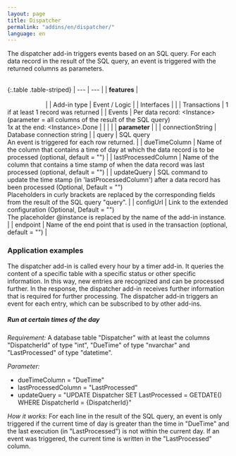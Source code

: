 ```yaml
---
layout: page
title: Dispatcher
permalink: "addins/en/dispatcher/"
language: en
---
```


The dispatcher add-in triggers events based on an SQL query. For each data record in the result of the SQL query, an event is triggered with the returned columns as parameters.<br /><br />

{:.table .table-striped}
| --- | --- |
| __features__ | &nbsp;&nbsp;&nbsp;&nbsp;&nbsp;&nbsp;&nbsp;&nbsp;&nbsp;&nbsp;&nbsp;&nbsp;&nbsp;&nbsp;&nbsp;&nbsp;&nbsp;&nbsp;&nbsp;&nbsp;&nbsp;&nbsp;&nbsp;&nbsp;&nbsp;&nbsp;&nbsp;&nbsp;&nbsp;&nbsp;&nbsp;&nbsp;&nbsp;&nbsp;&nbsp;&nbsp;&nbsp;&nbsp;&nbsp;&nbsp;&nbsp;&nbsp;&nbsp;&nbsp;&nbsp;&nbsp;&nbsp;&nbsp;&nbsp;&nbsp;&nbsp;&nbsp;&nbsp;&nbsp;&nbsp;&nbsp;&nbsp;&nbsp;&nbsp;&nbsp;&nbsp;&nbsp;&nbsp;&nbsp;&nbsp;&nbsp;&nbsp;&nbsp;&nbsp;&nbsp;&nbsp;&nbsp;&nbsp;&nbsp;&nbsp;&nbsp;&nbsp;&nbsp;&nbsp;&nbsp;&nbsp;&nbsp;&nbsp;&nbsp;&nbsp;&nbsp;&nbsp;&nbsp;&nbsp;&nbsp;&nbsp;&nbsp;&nbsp;&nbsp;&nbsp;&nbsp;&nbsp;&nbsp;&nbsp;&nbsp;&nbsp;&nbsp;&nbsp;&nbsp;&nbsp;&nbsp;&nbsp;&nbsp;&nbsp;&nbsp;&nbsp;&nbsp;&nbsp;&nbsp;&nbsp;&nbsp;&nbsp;&nbsp;&nbsp;&nbsp;&nbsp;&nbsp;&nbsp;&nbsp;&nbsp;&nbsp;&nbsp;&nbsp;&nbsp;&nbsp;&nbsp;&nbsp;&nbsp;&nbsp;&nbsp;&nbsp;&nbsp;&nbsp;&nbsp;&nbsp;&nbsp;&nbsp;&nbsp;&nbsp;&nbsp;&nbsp;&nbsp;&nbsp;&nbsp; |
| Add-in type | Event / Logic |
| Interfaces |  |
| Transactions | 1 if at least 1 record was returned |
| Events | Per data record: &lt;Instance&gt; (parameter = all columns of the result of the SQL query)<br />1x at the end: &lt;Instance&gt;.Done |
| | |
| __parameter__ | |
| connectionString | 	Database connection string |
| query | SQL query<br />An event is triggered for each row returned. |
| dueTimeColumn | Name of the column that contains a time of day at which the data record is to be processed (optional, default = "") |
| lastProcessedColumn | Name of the column that contains a time stamp of when the data record was last processed (optional, default = "") |
| updateQuery | SQL command to update the time stamp (in 'lastProcessedColumn') after a data record has been processed (Optional, Default = "")<br />Placeholders in curly brackets are replaced by the corresponding fields from the result of the SQL query "query". |
| configUrl | Link to the extended configuration (Optional, Default = "")<br />The placeholder @instance is replaced by the name of the add-in instance. |
| endpoint | Name of the end point that is used in the transaction (optional, default = "") |

### Application examples

The dispatcher add-in is called every hour by a timer add-in. It queries the content of a specific table with a specific status or other specific information. In this way, new entries are recognized and can be processed further. In the response, the dispatcher add-in receives further information that is required for further processing. 
The dispatcher add-in triggers an event for each entry, which can be subscribed to by other add-ins.

##### Run at certain times of the day

*Requirement:* A database table "Dispatcher" with at least the columns "DispatcherId" of type "int", "DueTime" of type "nvarchar" and "LastProcessed" of type "datetime".

*Parameter:*
* dueTimeColumn = "DueTime"
* lastProcessedColumn = "LastProcessed"
* updateQuery = "UPDATE Dispatcher SET LastProcessed = GETDATE() WHERE DispatcherId = {DispatcherId}"

*How it works:* For each line in the result of the SQL query, an event is only triggered if the current time of day is greater than the time in "DueTime" and the last execution (in "LastProcessed") is not within the current day. If an event was triggered, the current time is written in the "LastProcessed" column.
